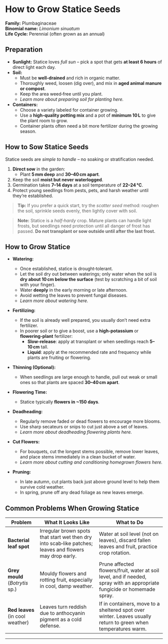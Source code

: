 # How to Grow Statice Seeds

**Family:** Plumbaginaceae  
**Binomial name:** *Limonium sinuatum*  
**Life Cycle:** Perennial (often grown as an annual)

## Preparation

- **Sunlight:** Statice loves *full sun* – pick a spot that gets **at least 6 hours** of direct light each day.  
- **Soil:**  
  - Must be **well‑drained** and rich in organic matter.  
  - Thoroughly weed, loosen (dig over), and mix in **aged animal manure or compost**.  
  - Keep the area weed‑free until you plant.  
  - *Learn more about preparing soil for planting here.*  
- **Containers:**  
  - Choose a variety labeled for container growing.  
  - Use a **high‑quality potting mix** and a pot of **minimum 10 L** to give the plant room to grow.  
  - Container plants often need a bit more fertilizer during the growing season.

## How to Sow Statice Seeds

Statice seeds are *simple to handle* – no soaking or stratification needed.

1. **Direct sow** in the garden:  
   - Plant **5 mm deep** and **30–40 cm apart**.  
2. Keep the soil **moist but never waterlogged**.  
3. Germination takes **7–14 days** at a soil temperature of **22–24 °C**.  
4. Protect young seedlings from pests, pets, and harsh weather until they’re established.

> **Tip:** If you prefer a quick start, try the *scatter seed* method: roughen the soil, sprinkle seeds evenly, then lightly cover with soil.

> **Note:** Statice is a *half‑hardy* crop. Mature plants can handle light frosts, but seedlings need protection until all danger of frost has passed. **Do not transplant or sow outside until after the last frost.**

## How to Grow Statice

- **Watering:**  
  - Once established, statice is drought‑tolerant.  
  - Let the soil dry out between waterings; only water when the soil is **dry about 10 cm below the surface** (test by scratching a bit of soil with your finger).  
  - Water **deeply** in the early morning or late afternoon.  
  - Avoid wetting the leaves to prevent fungal diseases.  
  - *Learn more about watering here.*

- **Fertilizing:**  
  - If the soil is already well prepared, you usually don’t need extra fertilizer.  
  - In poorer soil or to give a boost, use a **high‑potassium** or **flowering‑plant** fertilizer:  
    - **Slow‑release**: apply at transplant or when seedlings reach **5–10 cm** tall.  
    - **Liquid**: apply at the recommended rate and frequency while plants are fruiting or flowering.

- **Thinning (Optional):**  
  - When seedlings are large enough to handle, pull out weak or small ones so that plants are spaced **30–40 cm apart**.

- **Flowering Time:**  
  - Statice typically **flowers in ~150 days**.

- **Deadheading:**  
  - Regularly remove faded or dead flowers to encourage more blooms.  
  - Use sharp secateurs or snips to cut just above a set of leaves.  
  - *Learn more about deadheading flowering plants here.*

- **Cut Flowers:**  
  - For bouquets, cut the longest stems possible, remove lower leaves, and place stems immediately in a clean bucket of water.  
  - *Learn more about cutting and conditioning homegrown flowers here.*

- **Pruning:**  
  - In late autumn, cut plants back just above ground level to help them survive cold weather.  
  - In spring, prune off any dead foliage as new leaves emerge.

## Common Problems When Growing Statice

| Problem | What It Looks Like | What to Do |
|---------|--------------------|------------|
| **Bacterial leaf spot** | Irregular brown spots that start wet then dry into scab‑like patches; leaves and flowers may drop early. | Water at soil level (not on leaves), discard fallen leaves and fruit, practice crop rotation. |
| **Grey mould** (*Botrytis* sp.) | Mouldy flowers and rotting fruit, especially in cool, damp weather. | Prune affected flowers/fruit, water at soil level, and if needed, spray with an appropriate fungicide or homemade spray. |
| **Red leaves** (in cool weather) | Leaves turn reddish due to anthocyanin pigment as a cold defense. | If in containers, move to a sheltered spot over winter. Leaves usually return to green when temperatures warm. |

---